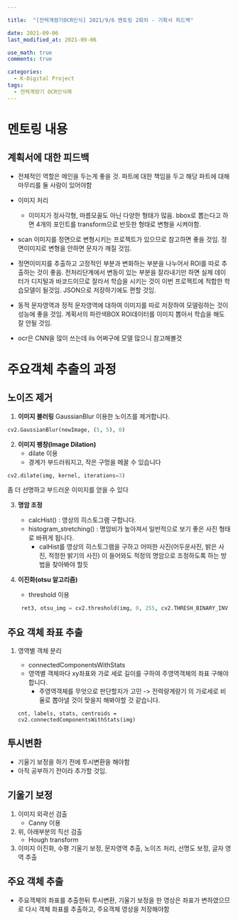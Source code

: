 ```yaml
---

title:  "[전력계량기OCR인식] 2021/9/6 멘토링 2회차 - 기획서 피드백"

date: 2021-09-06
last_modified_at: 2021-09-06

use_math: true
comments: true

categories:
  - K-Digital Project
tags:
  - 전력계량기 OCR인식메
---
```






# 멘토링 내용

## 계획서에 대한 피드백

- 전체적인 역할은 메인을 두는게 좋을 것. 파트에 대한 책임을 두고 해당 파트에 대해 마무리를 둘 사람이 있어야함

- 이미지 처리 
  - 이미지가 정사각형, 마름모꼴도 아닌 다양한 형태가 많음. bbox로 뽑는다고 하면 4개의 포인트를 transform으로 반듯한 형태로 변형을 시켜야함.

 - scan 이미지를 정면으로 변형시키는 프로젝트가 있으므로 참고하면 좋을 것임. 정면이미지로 변형을 안하면 문자가 깨질 것임. 

- 정면이미지를 추출하고 고정적인 부분과 변화하는 부분을 나누어서 ROI를 따로 추출하는 것이 좋음. 전처리단계에서 변동이 있는 부분을 잘라내기만 하면 실제 데이터가 디지털과 바코드이므로 잘라서 학습을 시키는 것이 이번 프로젝트에 적합한 학습모델이 될것임. JSON으로 저장하기에도 편할 것임.

- 동적 문자영역과 정적 문자영역에 대하여 이미지를 따로 저장하여 모델링하는 것이 성능에 좋을 것임. 계획서의 파란색BOX ROI데이터를 이미지 뽑아서 학습을 해도 잘 안될 것임.


- ocr은 CNN을 많이 쓰는데 ils 어쩌구에 모델 많으니 참고해볼것 



# 주요객체 추출의 과정

## 노이즈 제거



1. **이미지 블러링**
   GaussianBlur 이용한 노이즈를 제거합니다.

```python
cv2.GaussianBlur(newImage, (5, 5), 0)
```



2. **이미지 팽창(Image Dilation)**
	- dilate 이용
	- 경계가 부드러워지고, 작은 구멍을 메꿀 수 있습니다

```python
cv2.dilate(img, kernel, iterations=3)
```

좀 더 선명하고 부드러운 이미지를 얻을 수 있다



3. **명암 조정**
   - calcHist() : 영상의 히스토그램 구합니다.
   - histogram_stretching() :  명암비가 높아져서 일반적으로 보기 좋은 사진 형태로 바뀌게 됩니다.
     - calHist를 영상의 히스토그램을 구하고 어떠한 사진(어두운사진, 밝은 사진, 적정한 밝기의 사진) 이 들어와도 적정의 명암으로 조정하도록 하는 방법을 찾아봐야 할듯




4. **이진화(otsu 알고리즘)**

   - threshold 이용

   ```python
    ret3, otsu_img = cv2.threshold(img, 0, 255, cv2.THRESH_BINARY_INV + cv2.THRESH_OTSU)
   ```

   

## 주요 객체 좌표 추출

1. 영역별 객체 분리

   - connectedComponentsWithStats
   - 영역별 객체마다 xy좌표와 가로 세로 길이를 구하여 주영역객체의 좌표 구해야합니다.
     - 주영역객체를 무엇으로 판단할지가 고민 -> 전력량계량기 의 가로세로 비율로 뽑아낼 것이 맞을지 해봐야할 것 같습니다.
   
   ```
   cnt, labels, stats, centroids = cv2.connectedComponentsWithStats(img)
   ```
   



## 투시변환

- 기울기 보정을 하기 전에 투시변환을 해야함
- 아직 공부하기 전이라 추가할 것임.





## 기울기 보정

1. 이미지 외곽선 검출
	- Canny 이용
2. 위, 아래부분의 직선 검출
	- Hough transform
3. 이미지 이진화, 수평 기울기 보정, 문자영역 추출, 노이즈 처리, 선명도 보정, 글자 영역 추출



## 주요 객체 추출

- 주요객체의 좌표를 추출한뒤 투시변환, 기울기 보정을 한 영상은 좌표가 변하였으므로 다시 객체 좌표를 추출하고, 주요객체 영상을 저장해야함
